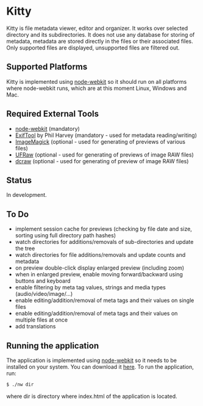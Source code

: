 # Kitty

Kitty is file metadata viewer, editor and organizer. It works over selected
directory and its subdirectories. It does not use any database for storing of
metadata, metadata are stored directly in the files or their associated files.
Only supported files are displayed, unsupported files are filtered out.

## Supported Platforms

Kitty is implemented using
[node-webkit](https://github.com/rogerwang/node-webkit) so it should run on all
platforms where node-webkit runs, which are at this moment Linux, Windows and
Mac.

## Required External Tools

* [node-webkit](https://github.com/rogerwang/node-webkit) (mandatory)
* [ExifTool](http://www.sno.phy.queensu.ca/~phil/exiftool/) by Phil Harvey
  (mandatory - used for metadata reading/writing)
* [ImageMagick](http://www.imagemagick.org/) (optional - used for generating of
  previews of various files)
* [UFRaw](http://ufraw.sourceforge.net/) (optional - used for generating of
  previews of image RAW files)
* [dcraw](http://www.cybercom.net/~dcoffin/dcraw/) (optional - used for
  generating of preview of image RAW files)

## Status

In development.

## To Do

* implement session cache for previews (checking by file date and size, sorting
  using full directory path hashes)
* watch directories for additions/removals of sub-directories and update the
  tree
* watch directories for file additions/removals and update counts and metadata
* on preview double-click display enlarged preview (including zoom)
* when in enlarged preview, enable moving forward/backward using buttons and
  keyboard
* enable filtering by meta tag values, strings and media types
  (audio/video/image/...)
* enable editing/addition/removal of meta tags and their values on single files
* enable editing/addition/removal of meta tags and their values on multiple
  files at once
* add translations

## Running the application

The application is implemented using [node-webkit](https://github.com/rogerwang/node-webkit)
so it needs to be installed on your system. You can download it
[here](https://github.com/rogerwang/node-webkit/blob/master/README.md#downloads).
To run the application, run:


````bash
$ ./nw dir
````

where dir is directory where index.html of the application is located.